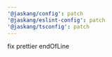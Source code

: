 ```yaml
---
'@jaskang/config': patch
'@jaskang/eslint-config': patch
'@jaskang/tsconfig': patch
---
```


fix prettier endOfLine
